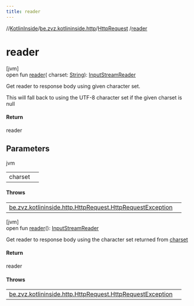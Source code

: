```yaml
---
title: reader
---
```

//[KotlinInside](../../../index.html)/[be.zvz.kotlininside.http](../index.html)/[HttpRequest](index.html)
/[reader](reader.html)

# reader

[jvm]\
open fun [reader](reader.html)(
charset: [String](https://docs.oracle.com/javase/7/docs/api/java/lang/String.html)): [InputStreamReader](https://docs.oracle.com/javase/7/docs/api/java/io/InputStreamReader.html)

Get reader to response body using given character set.

This will fall back to using the UTF-8 character set if the given charset is null

#### Return

reader

## Parameters

jvm

| | |
|---|---|
| charset |  |

#### Throws

| | |
|---|---|
| [be.zvz.kotlininside.http.HttpRequest.HttpRequestException](-http-request-exception/index.html) |  |

[jvm]\
open
fun [reader](reader.html)(): [InputStreamReader](https://docs.oracle.com/javase/7/docs/api/java/io/InputStreamReader.html)

Get reader to response body using the character set returned from [charset](charset.html)

#### Return

reader

#### Throws

| | |
|---|---|
| [be.zvz.kotlininside.http.HttpRequest.HttpRequestException](-http-request-exception/index.html) |  |



